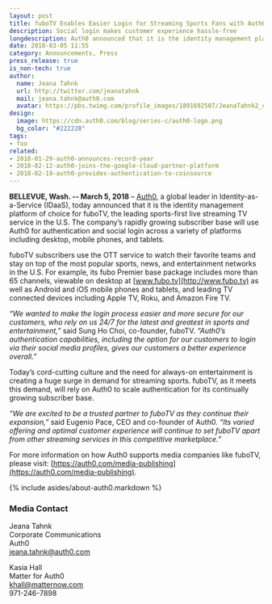 ```yaml
---
layout: post
title: fuboTV Enables Easier Login for Streaming Sports Fans with Auth0
description: Social login makes customer experience hassle-free 
longdescription: Auth0 announced that it is the identity management platform of choice for fuboTV, the leading sports-first live streaming TV service in the U.S. The company’s subscriber base will use Auth0 for authentication and social login across a variety of platforms including desktop, mobile phones, and tablets.
date: 2018-03-05 11:55
category: Announcements, Press
press_release: true
is_non-tech: true
author:
  name: Jeana Tahnk
  url: http://twitter.com/jeanatahnk
  mail: jeana.tahnk@auth0.com
  avatar: https://pbs.twimg.com/profile_images/1891692507/JeanaTahnk2_crop_400x400.jpg
design:
  image: https://cdn.auth0.com/blog/series-c/auth0-logo.png
  bg_color: "#222228"
tags:
- foo
related:
- 2018-01-29-auth0-announces-record-year
- 2018-02-12-auth0-joins-the-google-cloud-partner-platform
- 2018-02-19-auth0-provides-authentication-to-coinsource
---
```


**BELLEVUE, Wash. -- March 5, 2018** – [Auth0](https://auth0.com/), a global leader in Identity-as-a-Service (IDaaS), today announced that it is the identity management platform of choice for fuboTV, the leading sports-first live streaming TV service in the U.S. The company’s rapidly growing subscriber base will use Auth0 for authentication and social login across a variety of platforms including desktop, mobile phones, and tablets.

fuboTV subscribers use the OTT service to watch their favorite teams and stay on top of the most popular sports, news, and entertainment networks in the U.S. For example, its fubo Premier base package includes more than 65 channels, viewable on desktop at [www.fubo.tv](http://www.fubo.tv) as well as Android and iOS mobile phones and tablets, and leading TV connected devices including Apple TV, Roku, and Amazon Fire TV.

_“We wanted to make the login process easier and more secure for our customers, who rely on us 24/7 for the latest and greatest in sports and entertainment,”_ said Sung Ho Choi, co-founder, fuboTV. _“Auth0’s authentication capabilities, including the option for our customers to login via their social media profiles, gives our customers a better experience overall.”_ 

Today’s cord-cutting culture and the need for always-on entertainment is creating a huge surge in demand for streaming sports. fuboTV, as it meets this demand, will rely on Auth0 to scale authentication for its continually growing subscriber base. 

_“We are excited to be a trusted partner to fuboTV as they continue their expansion,”_ said Eugenio Pace, CEO and co-founder of Auth0. _“Its varied offering and optimal customer experience will continue to set fuboTV apart from other streaming services in this competitive marketplace.”_

For more information on how Auth0 supports media companies like fuboTV, please visit: [https://auth0.com/media-publishing](https://auth0.com/media-publishing). 

{% include asides/about-auth0.markdown %}

### Media Contact

Jeana Tahnk<br>
Corporate Communications<br>
Auth0<br>
[jeana.tahnk@auth0.com](mailto:jeana.tahnk@auth0.com)

Kasia Hall<br>
Matter for Auth0<br>
[khall@matternow.com](mailto:khall@matternow.com)<br>
971-246-7898
